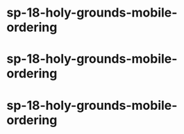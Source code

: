 # sp-18-holy-grounds-mobile-ordering
# sp-18-holy-grounds-mobile-ordering
# sp-18-holy-grounds-mobile-ordering
